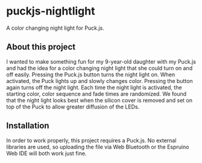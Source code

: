 # puckjs-nightlight
A color changing night light for Puck.js.

## About this project
I wanted to make something fun for my 9-year-old daughter with my Puck.js and had the idea for a color changing night light that she could turn on and off easily. Pressing the Puck.js button turns the night light on. When activated, the Puck lights up and slowly changes color. Pressing the button again turns off the night light. Each time the night light is activated, the starting color, color sequence and fade times are randomized. We found that the night light looks best when the silicon cover is removed and set on top of the Puck to allow greater diffusion of the LEDs.

## Installation
In order to work properly, this project requires a Puck.js. No external libraries are used, so uploading the file via Web Bluetooth or the Espruino Web IDE will both work just fine.

